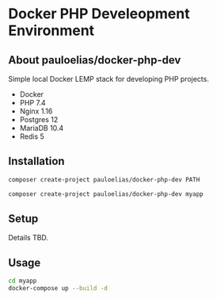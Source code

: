# Docker PHP Develeopment Environment

## About pauloelias/docker-php-dev

Simple local Docker LEMP stack for developing PHP projects.

- Docker
- PHP 7.4
- Nginx 1.16
- Postgres 12
- MariaDB 10.4
- Redis 5

## Installation

```bash
composer create-project pauloelias/docker-php-dev PATH
```

```bash
composer create-project pauloelias/docker-php-dev myapp
```

## Setup

Details TBD.

## Usage

```bash
cd myapp
docker-compose up --build -d
```
